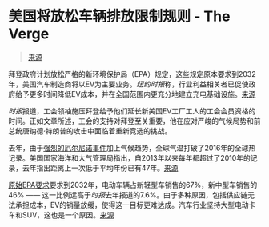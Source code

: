<!--yml

category: 未分类

date: 2024-05-27 15:01:50

-->

# 美国将放松车辆排放限制规则 - The Verge

> [来源](https://www.theverge.com/2024/2/18/24076585/biden-emission-rules-relaxed-pollution-auto-industry-evs)

拜登政府计划放松严格的新环境保护局（EPA）规定，这些规定原本要求到2032年，美国汽车制造商将以EV为主要业务。*纽约时报*称，行业利益相关者已促使政府给予更多时间降低EV成本，并在全国范围内更充分地建立充电基础设施。[来源](https://www.nytimes.com/2024/02/17/climate/biden-epa-auto-emissions.html)

*时报*报道，工会领袖施压拜登给予他们延长新美国EV工厂工人的工会会员资格的时间。正如文章所述，工会的支持对拜登至关重要，他在应对严峻的气候局势和前总统唐纳德·特朗普的攻击中面临着重新竞选的挑战。

去年，由于[强烈的厄尔尼诺事件](/2023/6/8/23753842/el-nino-weather-2023)加上气候趋势，全球气温打破了2016年的全球热记录。美国国家海洋和大气管理局指出，自2013年以来每年都超过了2010年的记录，去年指出距离上一次低于平均年份已有47年。[来源](https://www.climate.gov/news-features/understanding-climate/climate-change-global-temperature#:~:text=2023%20was%20the%20warmest%20year,F%20(13.9%C2%B0C).)

[原始EPA要求](/2023/4/12/23680204/epa-ev-tailpiple-emission-standard-climate-change-cars)要求到2032年，电动车辆占新轻型车销售的67%，新中型车销售的46% —— 这一比例远高于*时报*去年报道的7.6%。由于多种原因，包括供应链无法承担成本，EV的销量放缓，使得这一目标更难达成。汽车行业坚持大型电动卡车和SUV，这也是一个原因。[来源](/23934889/electric-vehicle-ev-transition-sales-delays-politics)

